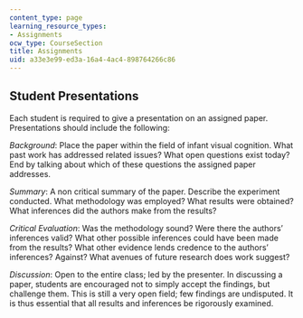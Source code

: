 ```yaml
---
content_type: page
learning_resource_types:
- Assignments
ocw_type: CourseSection
title: Assignments
uid: a33e3e99-ed3a-16a4-4ac4-898764266c86
---
```


Student Presentations
---------------------

Each student is required to give a presentation on an assigned paper. Presentations should include the following:

_Background_: Place the paper within the field of infant visual cognition. What past work has addressed related issues? What open questions exist today? End by talking about which of these questions the assigned paper addresses.

_Summary_: A non critical summary of the paper. Describe the experiment conducted. What methodology was employed? What results were obtained? What inferences did the authors make from the results?

_Critical Evaluation_: Was the methodology sound? Were there the authors’ inferences valid? What other possible inferences could have been made from the results? What other evidence lends credence to the authors’ inferences? Against? What avenues of future research does work suggest?

_Discussion_: Open to the entire class; led by the presenter. In discussing a paper, students are encouraged not to simply accept the findings, but challenge them. This is still a very open field; few findings are undisputed. It is thus essential that all results and inferences be rigorously examined.